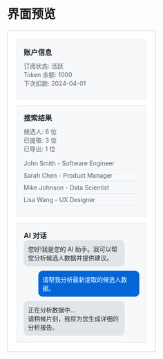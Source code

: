 # 界面预览

<div style="border: 2px solid #e1e4e8; width: 300px; padding: 20px; background: #ffffff;">
    <div style="background: #f6f8fa; border: 1px solid #e1e4e8; padding: 15px; margin-bottom: 15px;">
        <h3 style="margin: 0; color: #24292e;">账户信息</h3>
        <p style="color: #586069; margin: 10px 0;">
            订阅状态: 活跃<br>
            Token 余额: 1000<br>
            下次扣款: 2024-04-01
        </p>
    </div>
    <div style="background: #f6f8fa; border: 1px solid #e1e4e8; padding: 15px; margin-bottom: 15px;">
        <h3 style="margin: 0; color: #24292e;">搜索结果</h3>
        <p style="color: #586069; margin: 10px 0;">
            候选人: 6 位<br>
            已提取: 3 位<br>
            已导出: 1 位
        </p>
        <div style="max-height: 120px; overflow-y: auto; margin-top: 10px;">
            <div style="color: #586069; padding: 5px 0; border-bottom: 1px solid #e1e4e8;">John Smith - Software Engineer</div>
            <div style="color: #586069; padding: 5px 0; border-bottom: 1px solid #e1e4e8;">Sarah Chen - Product Manager</div>
            <div style="color: #586069; padding: 5px 0; border-bottom: 1px solid #e1e4e8;">Mike Johnson - Data Scientist</div>
            <div style="color: #586069; padding: 5px 0; border-bottom: 1px solid #e1e4e8;">Lisa Wang - UX Designer</div>
            <div style="color: #586069; padding: 5px 0; border-bottom: 1px solid #e1e4e8;">David Lee - Frontend Developer</div>
            <div style="color: #586069; padding: 5px 0;">Emma Wilson - Project Manager</div>
        </div>
    </div>
    <div style="background: #f6f8fa; border: 1px solid #e1e4e8; padding: 15px;">
        <h3 style="margin: 0; color: #24292e;">AI 对话</h3>
        <div style="display: flex; flex-direction: column; gap: 10px;">
            <div style="background: #e1e4e8; border-radius: 10px; padding: 10px; align-self: flex-start; max-width: 80%;">
                <p style="margin: 0; color: #24292e;">您好!我是您的 AI 助手。我可以帮您分析候选人数据并提供建议。</p>
            </div>
            <div style="background: #0366d6; border-radius: 10px; padding: 10px; align-self: flex-end; max-width: 80%;">
                <p style="margin: 0; color: #ffffff;">请帮我分析最新提取的候选人数据。</p>
            </div>
            <div style="background: #e1e4e8; border-radius: 10px; padding: 10px; align-self: flex-start; max-width: 80%;">
                <p style="margin: 0; color: #24292e;">正在分析数据中...<br>请稍候片刻，我将为您生成详细的分析报告。</p>
            </div>
        </div>
    </div>
</div> 